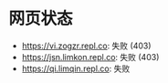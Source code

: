 # 网页状态
- https://vi.zogzr.repl.co: 失败 (403)
- https://jsn.limkon.repl.co: 失败 (403)
- https://qi.limqin.repl.co: 失败
